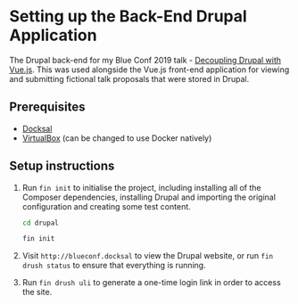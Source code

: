 # Setting up the Back-End Drupal Application

The Drupal back-end for my Blue Conf 2019 talk - [Decoupling Drupal with Vue.js](https://www.oliverdavies.uk/talks/decoupling-drupal-vuejs). This was used alongside the Vue.js front-end application for viewing and submitting fictional talk proposals that were stored in Drupal.

## Prerequisites

* [Docksal](https://docksal.io)
* [VirtualBox](https://www.virtualbox.org/wiki/Downloads) (can be changed to use Docker natively)

## Setup instructions

1. Run `fin init` to initialise the project, including installing all of the Composer dependencies, installing Drupal and importing the original configuration and creating some test content.

    ```bash
    cd drupal

    fin init
    ```

1. Visit `http://blueconf.docksal` to view the Drupal website, or run `fin drush status` to ensure that everything is running.

1. Run `fin drush uli` to generate a one-time login link in order to access the site.
